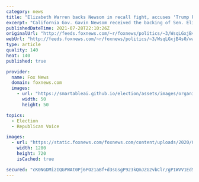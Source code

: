 ```yaml
---
category: news
title: "Elizabeth Warren backs Newsom in recall fight, accuses 'Trump Republicans' of 'coming to grab power'"
excerpt: "California Gov. Gavin Newsom received the backing of Sen. Elizabeth Warren in a fiery ad released Wednesday by the top progressive who accused “Trump Republicans” of “coming to grab power in California.”"
publishedDateTime: 2021-07-28T22:10:26Z
originalUrl: "http://feeds.foxnews.com/~r/foxnews/politics/~3/WsqLGxjB4s0/warren-backs-newsom-in-recall-fight"
webUrl: "http://feeds.foxnews.com/~r/foxnews/politics/~3/WsqLGxjB4s0/warren-backs-newsom-in-recall-fight"
type: article
quality: 140
heat: 140
published: true

provider:
  name: Fox News
  domain: foxnews.com
  images:
    - url: "https://smartableai.github.io/election/assets/images/organizations/foxnews.com-50x50.jpg"
      width: 50
      height: 50

topics:
  - Election
  - Republican Voice

images:
  - url: "https://static.foxnews.com/foxnews.com/content/uploads/2020/08/gettyimages-warren.jpg"
    width: 1280
    height: 720
    isCached: true

secured: "cK0NGDMizIQGPWAt0Pj6POz1aBf+d3sGsgP923kQmJZG2vbClr/gP1WVV1Ed5/2vCNbTczDhX5oBpXE5kUkmjmDKWZxMlqxTO7JQm3E56AdfNWBkyn1tvATuQ5T6WcU4/fa88WLLf7Pw6M+fv9PMKGxXz05qcOpnQpfD6qBDJQVsp5on/rtKhEuffAucFI1SMDjdH7xMUzmFlzRi77nHFsb//ieej6BitWX8rdlCi5y7KcLCrxlygoRcC3C6MHWhR/oAncdNvy9nBCOEsftZ7K2/Qi2I5UBZJ62TIZ/B1m9wZVgQY+ICpVA7G3wDscXo0OOHX2fdVjiaGd/rCYAtGk4LElLvnLC2eLb700hUU1g=;OP0s4r4KY9q3fzgRpgpK7g=="
---
```


